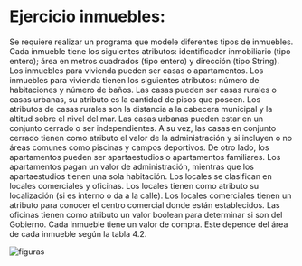 # Ejercicio inmuebles:
Se requiere realizar un programa que modele diferentes tipos de inmuebles.
Cada inmueble tiene los siguientes atributos: identificador inmobiliario (tipo
entero); área en metros cuadrados (tipo entero) y dirección (tipo String).
Los inmuebles para vivienda pueden ser casas o apartamentos. Los inmuebles
para vivienda tienen los siguientes atributos: número de habitaciones
y número de baños. Las casas pueden ser casas rurales o casas urbanas,
su atributo es la cantidad de pisos que poseen. Los atributos de casas rurales
son la distancia a la cabecera municipal y la altitud sobre el nivel del mar.
Las casas urbanas pueden estar en un conjunto cerrado o ser independientes.
A su vez, las casas en conjunto cerrado tienen como atributo el valor de
la administración y si incluyen o no áreas comunes como piscinas y campos
deportivos. De otro lado, los apartamentos pueden ser apartaestudios
o apartamentos familiares. Los apartamentos pagan un valor de administración,
mientras que los apartaestudios tienen una sola habitación.
Los locales se clasifican en locales comerciales y oficinas. Los locales
tienen como atributo su localización (si es interno o da a la calle). Los locales
comerciales tienen un atributo para conocer el centro comercial donde
están establecidos. Las oficinas tienen como atributo un valor boolean para
determinar si son del Gobierno. Cada inmueble tiene un valor de compra.
Este depende del área de cada inmueble según la tabla 4.2.

![figuras](./uml.png)
